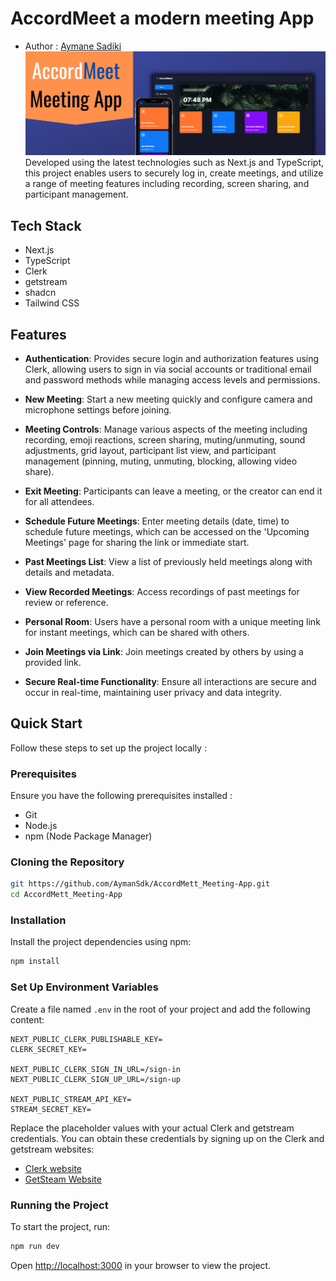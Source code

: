 # AccordMeet a modern meeting App
- Author : [Aymane Sadiki](https://github.com/AymanSdk)
![alt text](./public/images/readme.png)
Developed using the latest technologies such as Next.js and TypeScript, this project enables users to securely log in, create meetings, and utilize a range of meeting features including recording, screen sharing, and participant management.


## Tech Stack

- Next.js
- TypeScript
- Clerk
- getstream
- shadcn
- Tailwind CSS

## Features

- **Authentication**: Provides secure login and authorization features using Clerk, allowing users to sign in via social accounts or traditional email and password methods while managing access levels and permissions.
  
- **New Meeting**: Start a new meeting quickly and configure camera and microphone settings before joining.

- **Meeting Controls**: Manage various aspects of the meeting including recording, emoji reactions, screen sharing, muting/unmuting, sound adjustments, grid layout, participant list view, and participant management (pinning, muting, unmuting, blocking, allowing video share).

- **Exit Meeting**: Participants can leave a meeting, or the creator can end it for all attendees.

- **Schedule Future Meetings**: Enter meeting details (date, time) to schedule future meetings, which can be accessed on the 'Upcoming Meetings' page for sharing the link or immediate start.

- **Past Meetings List**: View a list of previously held meetings along with details and metadata.

- **View Recorded Meetings**: Access recordings of past meetings for review or reference.

- **Personal Room**: Users have a personal room with a unique meeting link for instant meetings, which can be shared with others.

- **Join Meetings via Link**: Join meetings created by others by using a provided link.

- **Secure Real-time Functionality**: Ensure all interactions are secure and occur in real-time, maintaining user privacy and data integrity.


## Quick Start

Follow these steps to set up the project locally :

### Prerequisites

Ensure you have the following prerequisites installed :

- Git
- Node.js
- npm (Node Package Manager)

### Cloning the Repository

```bash
git https://github.com/AymanSdk/AccordMett_Meeting-App.git
cd AccordMett_Meeting-App
```

### Installation

Install the project dependencies using npm:

```bash
npm install
```

### Set Up Environment Variables

Create a file named `.env` in the root of your project and add the following content:

```
NEXT_PUBLIC_CLERK_PUBLISHABLE_KEY=
CLERK_SECRET_KEY=

NEXT_PUBLIC_CLERK_SIGN_IN_URL=/sign-in
NEXT_PUBLIC_CLERK_SIGN_UP_URL=/sign-up

NEXT_PUBLIC_STREAM_API_KEY=
STREAM_SECRET_KEY=
```

Replace the placeholder values with your actual Clerk and getstream credentials. You can obtain these credentials by signing up on the Clerk and getstream websites:

- [Clerk website](https://clerk.com/?utm_source=clerk&utm_medium=components&_gl=1*1pv1zr7*_gcl_au*MTk2NDYwOTEyLjE3MTYwNDg4MzIuMTAyMzA4MjAwMS4xNzE3ODIwNDc1LjE3MTc4MjA0NzQ.*_ga*MTYxNDgxNzE3NS4xNzE2MDQ4ODMy*_ga_1WMF5X234K*MTcxOTk0NTY3Mi41LjAuMTcxOTk0NTY3Mi4wLjAuMA..)
- [GetSteam Website](https://getstream.io/accounts/login/?login=1&next=/dashboard/)

### Running the Project

To start the project, run:

```bash
npm run dev
```

Open [http://localhost:3000](http://localhost:3000) in your browser to view the project.

